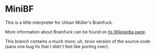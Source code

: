 # MiniBF

This is a little interpreter for Urban Müller's Brainfuck.

More information about Brainfuck can be found on [its Wikipedia page](https://en.wikipedia.org/wiki/Brainfuck).

This branch contains a much more, uh, *terse* version of the source code (sans one bug fix that I didn't feel like porting over).
